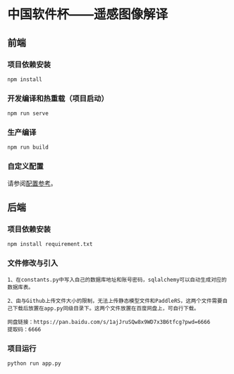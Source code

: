 # 中国软件杯——遥感图像解译



## 前端

### 项目依赖安装

```
npm install
```

### 开发编译和热重载（项目启动）

```
npm run serve
```

### 生产编译

```
npm run build
```

### 自定义配置

请参阅[配置参考](https://cli.vuejs.org/config/)。



## 后端

### 项目依赖安装

```
npm install requirement.txt
```

### 文件修改与引入

```
1、在constants.py中写入自己的数据库地址和账号密码，sqlalchemy可以自动生成对应的数据库表。

2、由与Github上传文件大小的限制，无法上传静态模型文件和PaddleRS，这两个文件需要自己下载后放置在app.py同级目录下。这两个文件放置在百度网盘上，可自行下载。

网盘链接：https://pan.baidu.com/s/1ajJruSQw8x9WD7x3B6tfcg?pwd=6666
提取码：6666
```

### 项目运行

```
python run app.py
```


    
   
